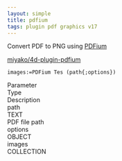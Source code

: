 ```yaml
---
layout: simple
title: pdfium
tags: plugin pdf graphics v17
---
```


Convert PDF to PNG using [PDFium](https://pdfium.googlesource.com/pdfium/)

<!--more-->

[miyako/4d-plugin-pdfium](https://github.com/miyako/4d-plugin-pdfium/)

```
images:=PDFium Tes (path{;options})
```

<div class="grid">
  <div class="syntax-th cell cell--2">Parameter</div>
  <div class="syntax-th cell cell--2">Type</div>
  <div class="syntax-th cell cell--8">Description</div>
  <div class="syntax-td cell cell--2">path</div>
  <div class="syntax-td cell cell--2">TEXT</div>
  <div class="syntax-td cell cell--8">PDF file path</div>  
  <div class="syntax-td cell cell--2">options</div>
  <div class="syntax-td cell cell--2">OBJECT</div>
  <div class="syntax-td cell cell--8"></div>  
  <div class="syntax-td cell cell--2">images</div>
  <div class="syntax-td cell cell--2">COLLECTION</div>
  <div class="syntax-td cell cell--8"></div>    
</div>
